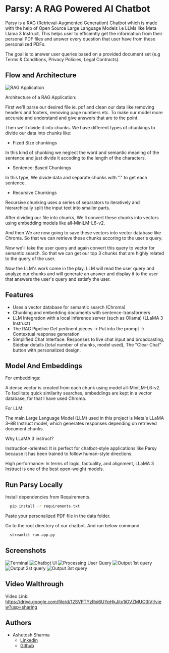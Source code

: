 
# Parsy: A RAG Powered AI Chatbot

Parsy is a RAG (Retrieval-Augmented Generation) Chatbot which is made with the help of Open Source Large Language Models i.e LLMs like Meta Llama 3 Instruct. This helps user to efficiently get the information from their personal PDF files and answer every question that user have from these personalized PDFs.

The goal is to answer user queries based on a provided
document set (e.g Terms & Conditions, Privacy Policies, Legal Contracts).

## Flow and Architecture

![RAG Application](https://github.com/user-attachments/assets/db4d3462-34a6-4c38-9202-829cc50a5833)

Architecture of a RAG Application:

First we'll parse our desired file ie. pdf and clean our data like removing headers and footers, removing page numbers etc. To make our model more accurate and understand and give answers that are to the point.

Then we'll divide it into chunks. We have different types of chunkings to divide our data into chunks like:
- Fized Size chunkings

In this kind of chunking we neglect the word and semantic meaning of the sentence and just divide it accoding to the length of the characters.

- Sentence-Based Chunkings

In this type, We divide data and separate chunks with "." to get each sentence.

- Recursive Chunkings

Recursive chunking uses a series of separators to iteratively and hierarchically split the input text into smaller parts.

After dividing our file into chunks, We'll convert these chunks into vectors using embedding models like all-MiniLM-L6-v2.

And then We are now going to save these vectors into vector database like Chroma. So that we can retrieve these chunks accoring to the user's query.

Now we'll take the user query and again convert this query to vector for semantic search. So that we can get our top 3 chunks that are highly related to the query of the user.

Now the LLM's work come in the play. LLM will read the user query and analyze our chunks and will generate an answer and display it to the user that answers the user's query and satisfy the user.

## Features

- Uses a vector database for semantic search (Chroma)
- Chunking and embedding documents with sentence-transformers
- LLM Integration with a local inference server (such as Ollama) (LLaMA 3 Instruct)
- The RAG Pipeline Get pertinent pieces → Put into the prompt → Contextual response generation
- Simplified Chat Interface: Responses to live chat input and broadcasting, Sidebar details (total number of chunks, model used), The "Clear Chat" button with personalized design.


## Model And Embeddings

For embeddings:

A dense vector is created from each chunk using model all-MiniLM-L6-v2. To facilitate quick similarity searches, embeddings are kept in a vector database, for that I have used Chroma. 

For LLM:

The main Large Language Model (LLM) used in this project is Meta's LLaMA 3–8B Instruct model, which generates responses depending on retrieved document chunks.


Why LLaMA 3 instruct?

Instruction-oriented: It is perfect for chatbot-style applications like Parsy because it has been trained to follow human-style directions.

High performance: In terms of logic, factuality, and alignment, LLaMA 3 Instruct is one of the best open-weight models.
## Run Parsy Locally

Install dependencies from Requirements.

```bash
  pip install -r requirements.txt
```
Paste your personalized PDF file in the data folder.

Go to the root directory of our chatbot.
And run below command.
```bash
  streamlit run app.py
```
## Screenshots

![Terminal](https://github.com/user-attachments/assets/cd72c44f-195b-4702-aee0-36e347fa488f)
![Chatbot UI](https://github.com/user-attachments/assets/a90d183a-3fbe-4e50-9587-0da599ed692d)
![Processing User Query](https://github.com/user-attachments/assets/35fb8929-bbfb-4eb5-81d4-d8c77a648379)
![Output 1st query](https://github.com/user-attachments/assets/2e9f60d0-519a-43bc-9cd6-e2f4cbde1bf7)
![Output 2st query](https://github.com/user-attachments/assets/7dd4c139-f87e-44f2-a1d5-b4fd3ac15dae)
![Output 3st query](https://github.com/user-attachments/assets/9f1eb98e-d8ec-4540-8b09-4cbc14fc2d4b)

## Video Walthrough

Video Link: https://drive.google.com/file/d/12SVPTYzRxi6UYpHkJitx1iOVZMUO3iVI/view?usp=sharing

## Authors

- Ashutosh Sharma
    - [Linkedin](https://www.linkedin.com/in/ashutosh-sharma28/)
    - [Github](https://github.com/btw-ImAsh)


